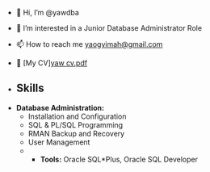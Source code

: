- 👋 Hi, I’m @yawdba
- 👀 I’m interested in a Junior Database Administrator Role
- 📫 How to reach me yaogyimah@gmail.com
- 📄 [My CV][yaw cv.pdf](https://github.com/user-attachments/files/17691242/yaw.cv.pdf)


- ## Skills

* **Database Administration:**
  * Installation and Configuration
  * SQL & PL/SQL Programming
  * RMAN Backup and Recovery
  * User Management
  * * **Tools:** Oracle SQL*Plus, Oracle SQL Developer

<!---
yawdba/yawdba is a ✨ special ✨ repository because its `README.md` (this file) appears on your GitHub profile.
You can click the Preview link to take a look at your changes.
--->
